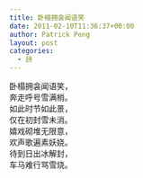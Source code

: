 ```yaml
---
title: 卧榻拥衾闻语笑
date: 2011-02-10T11:36:37+00:00
author: Patrick Peng
layout: post
categories:
  - 詩
---
```

卧榻拥衾闻语笑，  
奔走呼号雪满梢。  
如此时节如此景，  
仅在初封雪未消。  
嬉戏砌堆无限意，  
欢声歌遍素妖娆。  
待到日出冰解封，  
车马难行骂雪烧。  